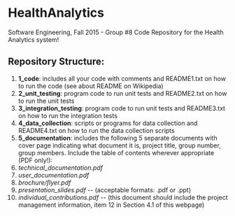 # HealthAnalytics
Software Engineering, Fall 2015 - Group #8 Code Repository for the Health Analytics system!

## Repository Structure:

1. **1_code**: includes all your code with comments and README1.txt on how to run the code (see about README on Wikipedia)
1. **2_unit_testing**: program code to run unit tests and README2.txt on how to run the unit tests
1. **3_integration_testing**: program code to run unit tests and README3.txt on how to run the integration tests
1. **4_data_collection**: scripts or programs for data collection and README4.txt on how to run the data collection scripts
1. **5_documentation**: includes the following 5 separate documents with cover page indicating what document it is, project title, group number, group members. Include the table of contents wherever appropriate (PDF only!):
  1. *technical_documentation.pdf*
  1. *user_documentation.pdf*
  1. *brochure/flyer.pdf*
  1. *presentation_slides.pdf* -- (acceptable formats: .pdf or .ppt)
  1. *individual_contributions.pdf* -- (this document should include the project management information, item 12 in Section 4.1 of this webpage)